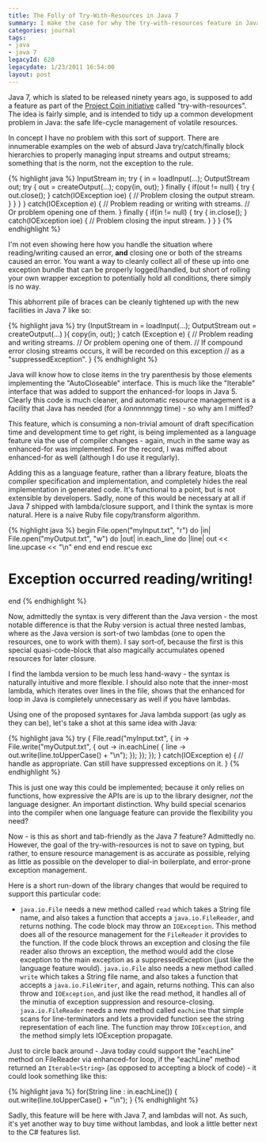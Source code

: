 ```yaml
---
title: The Folly of Try-With-Resources in Java 7
summary: I make the case for why the try-with-resources feature in Java 7 is a waste of time and development effort.
categories: journal
tags:
- java
- java 7
legacyId: 620
legacydate: 1/23/2011 16:54:00
layout: post
---
```


Java 7, which is slated to be released ninety years ago, is supposed to add a feature as part of the [Project Coin initiative](http://openjdk.java.net/projects/coin/) called "try-with-resources". The idea is fairly simple, and is intended to tidy up a common development problem in Java: the safe life-cycle management of volatile resources.

In concept I have no problem with this sort of support. There are innumerable examples on the web of absurd Java try/catch/finally block hierarchies to properly managing input streams and output streams; something that is the norm, not the exception to the rule.

{% highlight java %}
InputStream in;
try {
  in = loadInput(...);
    OutputStream out;
  try {
    out = createOutput(...);
    copy(in, out);
  }
  finally {
    if(out != null) {
      try {
        out.close();
      }
      catch(IOException ioe) {
        // Problem closing the output stream.
      }
    }
  }
}
catch(IOException e) {
  // Problem reading or writing with streams.
  // Or problem opening one of them.
}
finally {
  if(in != null) {
    try {
      in.close();
    }
    catch(IOException ioe) {
      // Problem closing the input stream.
    }
  }
}
{% endhighlight %}

I'm not even showing here how you handle the situation where reading/writing caused an error, **and** closing one or both of the streams caused an error. You want a way to cleanly collect all of these up into one exception bundle that can be properly logged/handled, but short of rolling your own wrapper exception to potentially hold all conditions, there simply is no way.

This abhorrent pile of braces can be cleanly tightened up with the new facilities in Java 7 like so:

{% highlight java %}
try (InputStream in = loadInput(...); 
     OutputStream out = createOutput(...) ){
  copy(in, out);
}
catch (Exception e) {
  // Problem reading and writing streams.
  // Or problem opening one of them.
  // If compound error closing streams occurs, it will be recorded on this exception 
  // as a "suppressedException".
}
{% endhighlight %}

Java will know how to close items in the try parenthesis by those elements implementing the "AutoCloseable" interface. This is much like the "Iterable" interface that was added to support the enhanced-for loops in Java 5.
Clearly this code is much cleaner, and automatic resource management is a facility that Java has needed (for a *lonnnnnngg* time) - so why am I miffed?

This feature, which is consuming a non-trivial amount of draft specification time and development time to get right, is being implemented as a language feature via the use of compiler changes - again, much in the same way as enhanced-for was implemented. For the record, I was miffed about enhanced-for as well (although I do use it regularly).

Adding this as a language feature, rather than a library feature, bloats the compiler specification and implementation, and completely hides the real implementation in generated code. It's functional to a point, but is not extensible by developers. Sadly, none of this would be necessary at all if Java 7 shipped with lambda/closure support, and I think the syntax is more natural. Here is a naive Ruby file copy/transform algorithm.

{% highlight java %}
begin
  File.open("myInput.txt", "r") do |in|
    File.open("myOutput.txt", "w") do |out|
      in.each_line do |line|
        out << line.upcase << "\n"
      end
    end
  end
rescue exc
  # Exception occurred reading/writing!
end
{% endhighlight %}

Now, admittedly the syntax is very different than the Java version - the most notable difference is that the Ruby version is actual three nested lambas, where as the Java version is sort-of two lambdas (one to open the resources, one to work with them). I say sort-of, because the first is this special quasi-code-block that also magically accumulates opened resources for later closure.

I find the lambda version to be much less hand-wavy - the syntax is naturally intuitive and more flexible. I should also note that the inner-most lambda, which iterates over lines in the file, shows that the enhanced for loop in Java is completely unnecessary as well if you have lambdas.

Using one of the proposed syntaxes for Java lambda support (as ugly as they can be), let's take a shot at this same idea with Java:

{% highlight java %}
try {
  File.read("myInput.txt", { in ->
    File.write("myOutput.txt", { out ->
      in.eachLine( { line ->
        out.write(line.toUpperCase() + "\n");
      });
    });
  });
}
catch(IOException e) {
  // handle as appropriate. Can still have suppressed exceptions on it.
}
{% endhighlight %}

This is just one way this could be implemented; because it only relies on functions, how expressive the APIs are is up to the library designer, *not* the language designer. An important distinction. Why build special scenarios into the compiler when one language feature can provide the flexibility you need?

Now - is this as short and tab-friendly as the Java 7 feature? Admittedly no. However, the goal of the try-with-resources is not to save on typing, but rather, to ensure resource management is as accurate as possible, relying as little as possible on the developer to dial-in boilerplate, and error-prone exception management.

Here is a short run-down of the library changes that would be required to support this particular code:

* `java.io.File` needs a new method called `read` which takes a String file name, and also takes a function that accepts a `java.io.FileReader`, and returns nothing. The code block may throw an `IOException`. This method does all of the resource management for the `FileReader` it provides to the function. If the code block throws an exception and closing the file reader also throws an exception, the method would add the close exception to the main exception as a suppressedException (just like the language feature would).
`java.io.File` also needs a new method called `write` which takes a String file name, and also takes a function that accepts a `java.io.FileWriter`, and again, returns nothing. This can also throw and `IOException`, and just like the read method, it handles all of the minutia of exception suppression and resource-closing.
`java.io.FileReader` needs a new method called `eachLine` that simple scans for line-terminators and lets a provided function see the string representation of each line. The function may throw `IOException`, and the method simply lets IOException propagate.

Just to circle back around - Java today could support the "eachLine" method on FileReader via enhanced-for loop, if the "eachLine" method returned an `Iterable<String>` (as opposed to accepting a block of code) - it could look something like this:

{% highlight java %}
for(String line : in.eachLine()) {
  out.write(line.toUpperCase() + "\n");
}
{% endhighlight %}

Sadly, this feature will be here with Java 7, and lambdas will not. As such, it's yet another way to buy time without lambdas, and look a little better next to the C# features list.